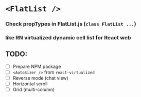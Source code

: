 # `<FlatList />`

### Check propTypes in FlatList.js (`class FlatList ...`)
### <FlatList /> like RN virtualized dynamic cell list for React web

## TODO:
- [ ] Prepare NPM package
- [ ] `<AutoSizer />` from `react-virtualized`
- [ ] Reverse mode (chat view)
- [ ] Horizontal scroll
- [ ] Grid (multi-column)
